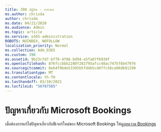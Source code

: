 ```yaml
---
title: 398 ปฏิทิน - การจอง
ms.author: chrisda
author: chrisda
ms.date: 04/21/2020
ms.audience: Admin
ms.topic: article
ms.service: o365-administration
ROBOTS: NOINDEX, NOFOLLOW
localization_priority: Normal
ms.collection: Adm_O365
ms.custom: 398
ms.assetid: 9b23cfd7-bff8-4f86-bd94-e5fa07f6939f
ms.openlocfilehash: 876fccbbb2280f282795afcc48ac7475f6b47976
ms.sourcegitcommit: 0eb4f9bde53395b5fd4b5cd4ffc56ca96db91298
ms.translationtype: MT
ms.contentlocale: th-TH
ms.lasthandoff: 03/10/2021
ms.locfileid: "50707505"
---
```

# <a name="issues-with-microsoft-bookings"></a>ปัญหาเกี่ยวกับ Microsoft Bookings

เมื่อต้องการแก้ไขปัญหาเกี่ยวกับฟีเจอร์ใหม่ของ Microsoft Bookings ให้ดู[บทความ Bookings](https://docs.microsoft.com/microsoft-365/bookings/bookings-faq)
